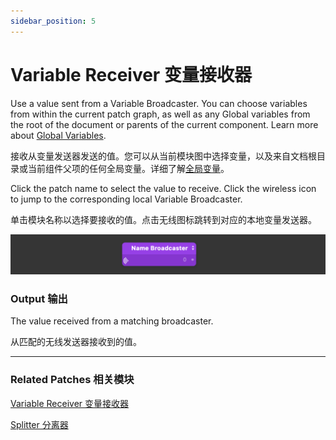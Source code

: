 ```yaml
---
sidebar_position: 5
---
```


# Variable Receiver 变量接收器

Use a value sent from a Variable Broadcaster. You can choose variables from within the current patch graph, as well as any Global variables from the root of the document or parents of the current component. Learn more about [Global Variables](./../Concepts/Variables.md).

接收从变量发送器发送的值。您可以从当前模块图中选择变量，以及来自文档根目录或当前组件父项的任何全局变量。详细了解[全局变量](./../Concepts/Variables.md)。

Click the patch name to select the value to receive. Click the wireless icon to jump to the corresponding local Variable Broadcaster.

单击模块名称以选择要接收的值。点击无线图标跳转到对应的本地变量发送器。

![Image](./../../../static/img/docs/Utility/variable-receiver.png)

### Output 输出

The value received from a matching broadcaster.

从匹配的无线发送器接收到的值。

------

### Related Patches 相关模块

[Variable Receiver 变量接收器](./Variable%20Receiver.md)

[Splitter 分离器](./Splitter.md)

